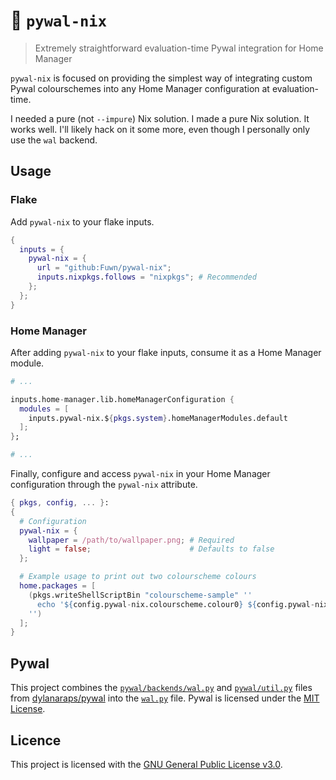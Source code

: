 # 🌈 `pywal-nix`

> Extremely straightforward evaluation-time Pywal integration for Home Manager

`pywal-nix` is focused on providing the simplest way of integrating custom
Pywal colourschemes into any Home Manager configuration at evaluation-time.

I needed a pure (not `--impure`) Nix solution. I made a pure Nix solution. It
works well. I'll likely hack on it some more, even though I personally only use
the `wal` backend.

## Usage

### Flake

Add `pywal-nix` to your flake inputs.

```nix
{
  inputs = {
    pywal-nix = {
      url = "github:Fuwn/pywal-nix";
      inputs.nixpkgs.follows = "nixpkgs"; # Recommended
    };
  };
}
```

### Home Manager

After adding `pywal-nix` to your flake inputs, consume it as a Home Manager
module.

```nix
# ...

inputs.home-manager.lib.homeManagerConfiguration {
  modules = [
    inputs.pywal-nix.${pkgs.system}.homeManagerModules.default
  ];
};

# ...
```

Finally, configure and access `pywal-nix` in your Home Manager configuration through
the `pywal-nix` attribute.

```nix
{ pkgs, config, ... }:
{
  # Configuration
  pywal-nix = {
    wallpaper = /path/to/wallpaper.png; # Required
    light = false;                      # Defaults to false
  };

  # Example usage to print out two colourscheme colours
  home.packages = [
    (pkgs.writeShellScriptBin "colourscheme-sample" ''
      echo '${config.pywal-nix.colourscheme.colour0} ${config.pywal-nix.colourscheme.colour15}'
    '')
  ];
}
```

## Pywal

This project combines the
[`pywal/backends/wal.py`](https://github.com/dylanaraps/pywal/blob/master/pywal/backends/wal.py)
and
[`pywal/util.py`](https://github.com/dylanaraps/pywal/blob/master/pywal/util.py)
files from [dylanaraps/pywal](https://github.com/dylanaraps/pywal) into the
[`wal.py`](./wal.py) file. Pywal is licensed under the
[MIT License](https://github.com/dylanaraps/pywal/blob/master/LICENSE.md).

## Licence

This project is licensed with the [GNU General Public License v3.0](./LICENSE).

